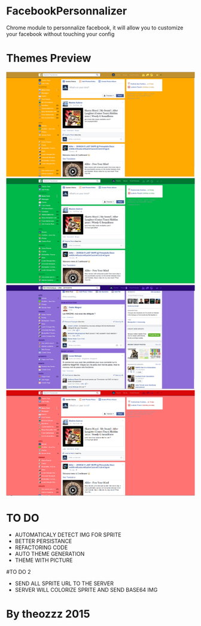 # FacebookPersonnalizer
Chrome module to personnalize facebook, it will allow you to customize your facebook without touching your config


# Themes Preview

![alt tag](https://github.com/theozzz/facebookPersonalizer/blob/master/images/finalGoldTheme.png)
![alt tag](https://github.com/theozzz/facebookPersonalizer/blob/master/images/finalGreenTheme.png)
![alt tag](https://github.com/theozzz/facebookPersonalizer/blob/master/images/finalPurpleTheme.png)
![alt tag](https://github.com/theozzz/facebookPersonalizer/blob/master/images/finalRedTheme.png)

# TO DO

- AUTOMATICALY DETECT IMG FOR SPRITE
- BETTER PERSISTANCE
- REFACTORING CODE
- AUTO THEME GENERATION
- THEME WITH PICTURE

#TO DO 2
- SEND ALL SPRITE URL TO THE SERVER
- SERVER WILL COLORIZE SPRITE AND SEND BASE64 IMG
# By theozzz 2015